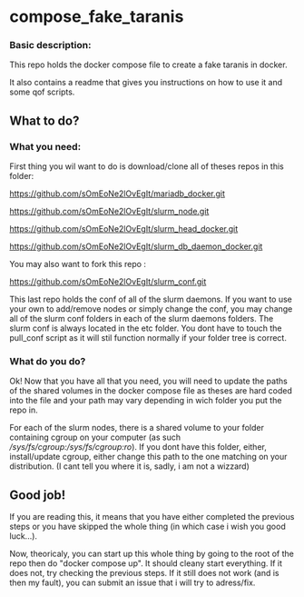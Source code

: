 # compose_fake_taranis
### Basic description:
This repo holds the docker compose file to create a fake taranis in docker.

It also contains a readme that gives you instructions on how to use it and some qof scripts.


## What to do?
### What you need:
First thing you wil want to do is download/clone all of theses repos in this folder:

https://github.com/sOmEoNe2lOvEgIt/mariadb_docker.git

https://github.com/sOmEoNe2lOvEgIt/slurm_node.git

https://github.com/sOmEoNe2lOvEgIt/slurm_head_docker.git

https://github.com/sOmEoNe2lOvEgIt/slurm_db_daemon_docker.git

You may also want to fork this repo :

https://github.com/sOmEoNe2lOvEgIt/slurm_conf.git

This last repo holds the conf of all of the slurm daemons. If you want to use your own to add/remove nodes or simply change the conf, you may change all of the slurm conf folders in each of the slurm daemons folders. The slurm conf is always located in the etc folder. You dont have to touch the pull_conf script as it will stil function normally if your folder tree is correct.

### What do you do?
Ok! Now that you have all that you need, you will need to update the paths of the shared volumes in the docker compose file as theses are hard coded into the file and your path may vary depending in wich folder you put the repo in.

For each of the slurm nodes, there is a shared volume to your folder containing cgroup on your computer (as such  */sys/fs/cgroup:/sys/fs/cgroup:ro*). If you dont have this folder, either, install/update cgroup, either change this path to the one matching on your distribution. (I cant tell you where it is, sadly, i am not a wizzard)

## Good job!

If you are reading this, it means that you have either completed the previous steps or you have skipped the whole thing (in which case i wish you good luck...).

Now, theoricaly, you can start up this whole thing by going to the root of the repo then do "docker compose up". It should cleany start everything. If it does not, try checking the previous steps. If it still does not work (and is then my fault), you can submit an issue that i will try to adress/fix.